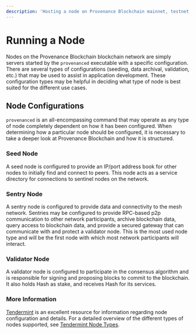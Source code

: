 ```yaml
---
description: 'Hosting a node on Provenance Blockchain mainnet, testnet, or for local development.'
---
```


# Running a Node

Nodes on the Provenance Blockchain blockchain network are simply servers started by the `provenanced` executable with a specific configuration. There are several types of configurations \(seeding, data archival, validation, etc.\) that may be used to assist in application development. These configuration types may be helpful in deciding what type of node is best suited for the different use cases.

## Node Configurations

`provenanced` is an all-encompassing command that may operate as any type of node completely dependent on how it has been configured. When determining how a particular node should be configured, it is necessary to take a deeper look at Provenance Blockchain and how it is structured. 

### Seed Node

A seed node is configured to provide an IP/port address book for other nodes to initially find and connect to peers. This node acts as a service directory for connections to sentinel nodes on the network. 

### Sentry Node

A sentry node is configured to provide data and connectivity to the mesh network. Sentries may be configured to provide RPC-based p2p communication to other network participants, archive blockchain data, query access to blockchain data, and provide a secured gateway that can communicate with and protect a validator node. This is the most used node type and will be the first node with which most network participants will interact. 

### Validator Node

A validator node is configured to participate in the consensus algorithm and is responsible for signing and proposing blocks to commit to the blockchain. It also holds Hash as stake, and receives Hash for its services.

### More Information

[Tendermint](https://tendermint.com/) is an excellent resource for information regarding node configuration and details. For a detailed overview of the different types of nodes supported, see [Tendermint Node Types](https://docs.tendermint.com/master/nodes/).

